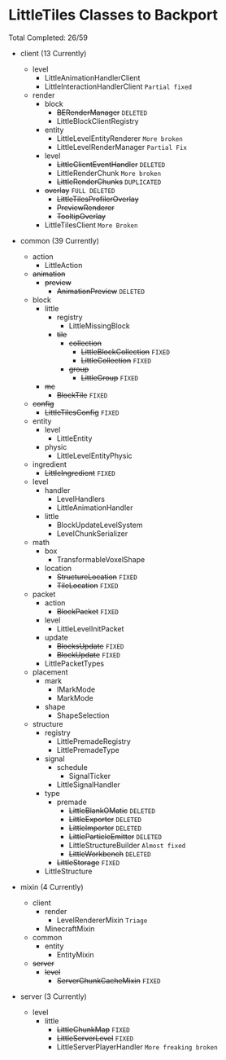# LittleTiles Classes to Backport
Total Completed: 26/59

- client (13 Currently)
    - level
        - LittleAnimationHandlerClient 
        - LittleInteractionHandlerClient `Partial fixed`
    - render
        - block
            - ~~BERenderManager~~ `DELETED`
            - LittleBlockClientRegistry
        - entity
            - LittleLevelEntityRenderer `More broken`
            - LittleLevelRenderManager ``Partial Fix``
        - level
            - ~~LittleClientEventHandler~~ ``DELETED``
            - LittleRenderChunk ``More broken``
            - ~~LittleRenderChunks~~ ``DUPLICATED``
        - ~~overlay~~ ``FULL DELETED``
            - ~~LittleTilesProfilerOverlay~~
            - ~~PreviewRenderer~~
            - ~~TooltipOverlay~~
        - LittleTilesClient ``More Broken``

- common (39 Currently)
    - action
        - LittleAction
    - ~~animation~~
        - ~~preview~~
            - ~~AnimationPreview~~ ``DELETED``
    - block
        - little
            - registry
                - LittleMissingBlock
            - ~~tile~~
                - ~~collection~~
                    - ~~LittleBlockCollection~~ ``FIXED``
                    - ~~LittleCollection~~ ``FIXED``
                - ~~group~~
                    - ~~LittleGroup~~ ``FIXED``
        - ~~mc~~
            - ~~BlockTile~~ ``FIXED``
    - ~~config~~
        - ~~LittleTilesConfig~~ ``FIXED``
    - entity
        - level
            - LittleEntity
        - physic
            - LittleLevelEntityPhysic
    - ingredient
        - ~~LittleIngredient~~ ``FIXED``
    - level
        - handler
            - LevelHandlers
            - LittleAnimationHandler
        - little
            - BlockUpdateLevelSystem
            - LevelChunkSerializer
    - math
        - box
            - TransformableVoxelShape
        - location
            - ~~StructureLocation~~ ``FIXED``
            - ~~TileLocation~~ ``FIXED``
    - packet
        - action
            - ~~BlockPacket~~ ``FIXED``
        - level
            - LittleLevelInitPacket
        - update
            - ~~BlocksUpdate~~ ``FIXED``
            - ~~BlockUpdate~~ ``FIXED``
        - LittlePacketTypes
    - placement
        - mark
            - IMarkMode
            - MarkMode
        - shape
            - ShapeSelection
    - structure
        - registry
            - LittlePremadeRegistry
            - LittlePremadeType
        - signal
            - schedule
                - SignalTicker
            - LittleSignalHandler
        - type
            - premade
                - ~~LittleBlankOMatic~~ ``DELETED``
                - ~~LittleExporter~~ ``DELETED``
                - ~~LittleImporter~~ ``DELETED``
                - ~~LittleParticleEmitter~~ ``DELETED``
                - LittleStructureBuilder ``Almost fixed``
                - ~~LittleWorkbench~~ ``DELETED``
            - ~~LittleStorage~~ ``FIXED``
        - LittleStructure

- mixin (4 Currently)
    - client
        - render
            - LevelRendererMixin ``Triage``
        - MinecraftMixin
    - common
        - entity
            - EntityMixin
    - ~~server~~
        - ~~level~~
            - ~~ServerChunkCacheMixin~~ ``FIXED``

- server (3 Currently)
    - level
        - little
            - ~~LittleChunkMap~~ ``FIXED``
            - ~~LittleServerLevel~~ ``FIXED``
            - LittleServerPlayerHandler ``More freaking broken``